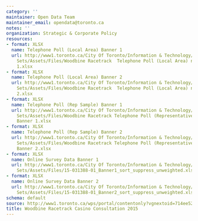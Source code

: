 ```yaml
---
category: ''
maintainer: Open Data Team
maintainer_email: opendata@toronto.ca
notes: ''
organization: Strategic & Corporate Policy
resources:
- format: XLSX
  name: Telephone Poll (Local Area) Banner 1
  url: http://www1.toronto.ca/City Of Toronto/Information & Technology/Open Data/Data
    Sets/Assets/Files/Woodbine Racetrack  Telephone Poll (Local Area) n=200 Banner
    1.xlsx
- format: XLSX
  name: Telephone Poll (Local Area) Banner 2
  url: http://www1.toronto.ca/City Of Toronto/Information & Technology/Open Data/Data
    Sets/Assets/Files/Woodbine Racetrack  Telephone Poll (Local Area) n=200 Banner
    2.xlsx
- format: XLSX
  name: Telephone Poll (Rep Sample) Banner 1
  url: http://www1.toronto.ca/City Of Toronto/Information & Technology/Open Data/Data
    Sets/Assets/Files/Woodbine Racetrack Telephone Poll (Representative Sample) n=701
    Banner 1.xlsx
- format: XLSX
  name: Telephone Poll (Rep Sample) Banner 2
  url: http://www1.toronto.ca/City Of Toronto/Information & Technology/Open Data/Data
    Sets/Assets/Files/Woodbine Racetrack Telephone Poll (Representative Sample) n=701
    Banner 2.xlsx
- format: XLSX
  name: Online Survey Data Banner 1
  url: http://www1.toronto.ca/City Of Toronto/Information & Technology/Open Data/Data
    Sets/Assets/Files/15-031388-01_Banner1_sort_suppress_unweighted.xlsx
- format: XLSX
  name: Online Survey Data Banner 2
  url: http://www1.toronto.ca/City Of Toronto/Information & Technology/Open Data/Data
    Sets/Assets/Files/15-031388-01_Banner2_sort_suppress_unweighted.xlsx
schema: default
source: http://www1.toronto.ca/wps/portal/contentonly?vgnextoid=714ee52516c4f410VgnVCM10000071d60f89RCRD&vgnextchannel=1a66e03bb8d1e310VgnVCM10000071d60f89RCRD
title: Woodbine Racetrack Casino Consultation 2015
---
```

